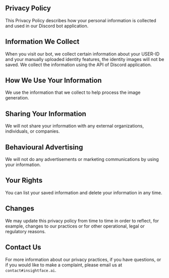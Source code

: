 ## Privacy Policy
This Privacy Policy describes how your personal information is collected and used in our Discord bot application.

## Information We Collect
When you visit our bot, we collect certain information about your USER-ID and your manually uploaded identity features, the identity images will not be saved.
We collect the information using the API of Discord application.

## How We Use Your Information
We use the information that we collect to help process the image generation.

## Sharing Your Information
We will not share your information with any external organizations, individuals, or companies.

## Behavioural Advertising
We will not do any advertisements or marketing communications by using your information.

## Your Rights
You can list your saved information and delete your information in any time.

## Changes
We may update this privacy policy from time to time in order to reflect, for example, changes to our practices or for other operational, legal or regulatory reasons.

## Contact Us
For more information about our privacy practices, if you have questions, or if you would like to make a complaint, please email us at ``contact#insightface.ai``.
